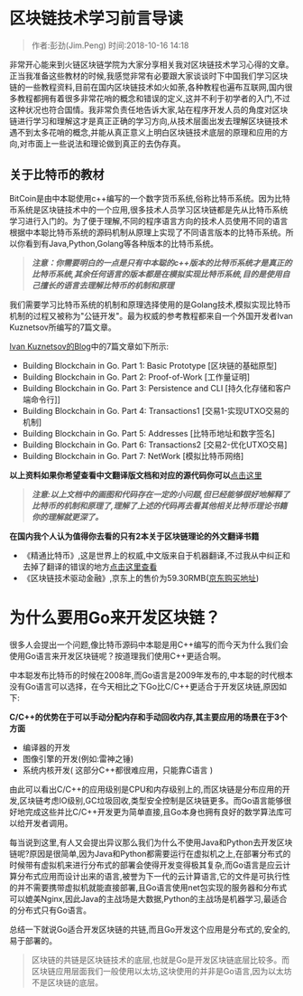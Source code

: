 # 区块链技术学习前言导读
> 作者:彭劲(Jim.Peng) 时间:2018-10-16 14:18

非常开心能来到火链区块链学院为大家分享相关我对区块链技术学习心得的文章。正当我准备这些教材的时候,我感觉非常有必要跟大家谈谈时下中国我们学习区块链的一些教程资料,目前在国内区块链技术如火如荼,各种教程也遍布互联网,国内很多教程都拥有着很多非常花哨的概念和错误的定义,这并不利于初学者的入门,不过这种状况也符合国情。我非常负责任地告诉大家,站在程序开发人员的角度对区块链进行学习和理解这才是真正正确的学习方向,从技术层面出发去理解区块链技术遇不到太多花哨的概念,并能从真正意义上明白区块链技术底层的原理和应用的方向,对市面上一些说法和理论做到真正的去伪存真。

## 关于比特币的教材
BitCoin是由中本聪使用c++编写的一个数字货币系统,俗称比特币系统。因为比特币系统是区块链技术中的一个应用,很多技术人员学习区块链都是先从比特币系统学习进行入门的。为了便于理解,不同的程序语言方向的技术人员使用不同的语言根据中本聪比特币系统的源码机制从原理上实现了不同语言版本的比特币系统。所以你看到有Java,Python,Golang等各种版本的比特币系统。

> ***注意：你需要明白的一点是只有中本聪的c++版本的比特币系统才是真正的比特币系统,其余任何语言的版本都是在模拟实现比特币系统,目的是使用自己擅长的语言去理解比特币的机制和原理***

我们需要学习比特币系统的机制和原理选择使用的是Golang技术,模拟实现比特币机制的过程又被称为"公链开发"。最为权威的参考教程都来自一个外国开发者Ivan Kuznetsov所编写的7篇文章。

[Ivan Kuznetsov的Blog](https://jeiwan.cc/)中的7篇文章如下所示:

* Building Blockchain in Go. Part 1: Basic Prototype [区块链的基础原型]
* Building Blockchain in Go. Part 2: Proof-of-Work [工作量证明]
* Building Blockchain in Go. Part 3: Persistence and CLI [持久化存储和客户端命令行]]
* Building Blockchain in Go. Part 4: Transactions1 [交易1-实现UTXO交易的机制]
* Building Blockchain in Go. Part 5: Addresses [比特币地址和数字签名]   
* Building Blockchain in Go. Part 6: Transactions2 [交易2-优化UTXO交易]
* Building Blockchain in Go. Part 7: NetWork  [模拟比特币网络]

**以上资料如果你希望查看中文翻译版文档和对应的源代码你可以**[点击这里](https://github.com/pengjim520golang/blockchain-tutorial/tree/master/%E6%AF%94%E7%89%B9%E5%B8%81%E6%9D%83%E5%A8%81%E6%95%99%E6%9D%90/Golang%E5%AE%9E%E7%8E%B0%E6%AF%94%E7%89%B9%E5%B8%81/)

> ***注意:以上文档中的画图和代码存在一定的小问题,但已经能够很好地解释了比特币的机制和原理了,理解了上述的代码再去看其他相关比特币理论书籍你的理解就更深了。***

**在国内我个人认为值得你去看的只有2本关于区块链理论的外文翻译书籍**

* 《精通比特币》,这是世界上的权威,中文版来自于机器翻译,不过我从中纠正和去掉了翻译的错误的地方[点击这里查看](https://github.com/pengjim520golang/blockchain-tutorial/tree/master/%E6%AF%94%E7%89%B9%E5%B8%81%E6%9D%83%E5%A8%81%E6%95%99%E6%9D%90/%E7%B2%BE%E9%80%9A%E6%AF%94%E7%89%B9%E5%B8%81)
* 《区块链技术驱动金融》,京东上的售价为59.30RMB([京东购买地址](https://item.jd.com/12014042.html))

# 为什么要用Go来开发区块链？

很多人会提出一个问题,像比特币源码中本聪是用C++编写的而今天为什么我们会使用Go语言来开发区块链呢？按道理我们使用C++更适合啊。

中本聪发布比特币的时候在2008年,而Go语言是2009年发布的,中本聪的时代根本没有Go语言可以选择，在今天相比之下Go比C/C++更适合于开发区块链,原因如下:

**C/C++的优势在于可以手动分配内存和手动回收内存,其主要应用的场景在于3个方面**

* 编译器的开发
* 图像引擎的开发(例如:雷神之锤)
* 系统内核开发( 这部分C++都很难应用，只能靠C语言 )

由此可以看出C/C++的应用级别是CPU和内存级别上的,而区块链是分布应用的开发,区块链考虑IO级别,GC垃圾回收,类型安全控制是区块链更多。而Go语言能够很好地完成这些并比C/C++开发更为简单直接,且Go本身也拥有良好的数学算法库可以给开发者调用。

每当说到这里,有人又会提出异议那么我们为什么不使用Java和Python去开发区块链呢?原因是很简单,因为Java和Python都需要运行在虚拟机之上,在部署分布式的时候带有虚拟机来进行分布式的部署会使得开发变得极其复杂,而Go语言是应云计算分布式应用而设计出来的语言,被誉为下一代的云计算语言,它的文件是可执行性的并不需要携带虚拟机就能直接部署,且Go语言使用net包实现的服务器和分布式可以媲美Nginx,因此Java的主战场是大数据,Python的主战场是机器学习,最适合的分布式只有Go语言。


总结一下就说Go适合开发区块链的共链,而且Go开发这个应用是分布式的,安全的,易于部署的。

> 区块链的共链是区块链技术的底层,也就是Go是开发区块链底层比较多。而区块链应用层面我们一般使用以太坊,这块使用的并非是Go语言,因为以太坊不是区块链的底层。
